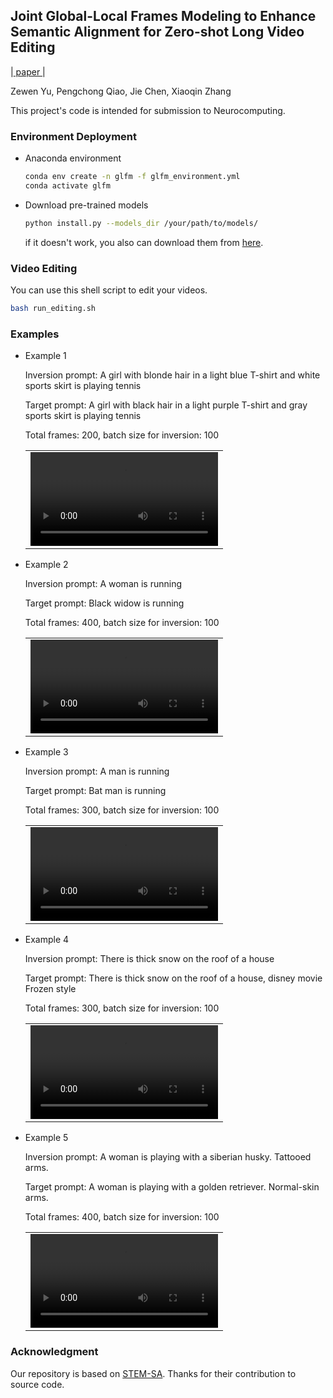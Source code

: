 ## Joint Global-Local Frames Modeling to Enhance Semantic Alignment for Zero-shot Long Video Editing

|[ paper ]()|

Zewen Yu, Pengchong Qiao, Jie Chen, Xiaoqin Zhang

This project's code is intended for submission to Neurocomputing.

### Environment Deployment

+ Anaconda environment
    
    ```bash
    conda env create -n glfm -f glfm_environment.yml
    conda activate glfm 
    ```

+ Download pre-trained models
    ```bash
    python install.py --models_dir /your/path/to/models/
    ```
    if it doesn't work, you also can download them from [here](https://drive.google.com/file/d/10ey4rqj52wB3NDphH32-tR6it-VLdTLM/view?usp=sharing).
### Video Editing

You can use this shell script to edit your videos.
```bash
bash run_editing.sh
```

### Examples

+ Example 1

    Inversion prompt: A girl with blonde hair in a light blue T-shirt and white sports skirt is playing tennis

    Target prompt: A girl with black hair in a light purple T-shirt and gray sports skirt is playing tennis

    Total frames: 200, batch size for inversion: 100

    
    <table class="center">
    <tr>
    <td><video src="https://github.com/user-attachments/assets/1840b450-5266-4cca-983b-9f70ab2f4700" autoplay></td>
    </tr>
    </table>
    

+ Example 2

    Inversion prompt: A woman is running

    Target prompt: Black widow is running

    Total frames: 400, batch size for inversion: 100

    <table class="center">
    <tr>
    <td><video src="https://github.com/user-attachments/assets/be603199-dd3c-4b29-98e2-f4686e1214bf" autoplay></td>
    </tr>
    </table>

+ Example 3

    Inversion prompt: A man is running

    Target prompt: Bat man is running

    Total frames: 300, batch size for inversion: 100

    <table class="center">
    <tr>
    <td><video src="https://github.com/user-attachments/assets/625e69a4-6ac3-4a89-b0a3-26248ca891ca" autoplay></td>
    </tr>
    </table>

+ Example 4

    Inversion prompt: There is thick snow on the roof of a house

    Target prompt: There is thick snow on the roof of a house, disney movie Frozen style

    Total frames: 300, batch size for inversion: 100

    <table class="center">
    <tr>
    <td><video src="https://github.com/user-attachments/assets/1b475c98-06bd-4ab1-afaf-ec424f94fb78" autoplay></td>
    </tr>
    </table>

+ Example 5

    Inversion prompt: A woman is playing with a siberian husky. Tattooed arms.

    Target prompt: A woman is playing with a golden retriever. Normal-skin arms.

    Total frames: 400, batch size for inversion: 100

    <table class="center">
    <tr>
    <td><video src="https://github.com/user-attachments/assets/154a59fb-80b0-4045-9e86-880c6b0a84c3" autoplay></td>
    </tr>
    </table>

### Acknowledgment

Our repository is based on [STEM-SA](https://github.com/STEM-Inv/stem-inv). Thanks for their contribution to source code.
